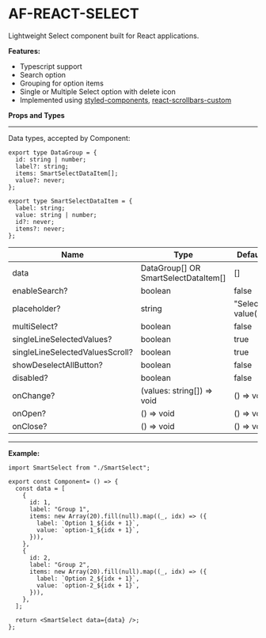 # AF-REACT-SELECT

Lightweight Select component built for React applications.

**Features:**

* Typescript support
* Search option
* Grouping for option items
* Single or Multiple Select option with delete icon
* Implemented using [styled-components](https://www.npmjs.com/package/styled-components), [react-scrollbars-custom](https://www.npmjs.com/package/react-scrollbars-custom)

**Props and Types**

---

Data types, accepted by Component:

```
export type DataGroup = {
  id: string | number;
  label?: string;
  items: SmartSelectDataItem[];
  value?: never;
};

export type SmartSelectDataItem = {
  label: string;
  value: string | number;
  id?: never;
  items?: never;
};
```


| Name                            | Type                                 | Default           |
| --------------------------------- | -------------------------------------- | ------------------- |
| data                            | DataGroup[] OR SmartSelectDataItem[] | []                |
| enableSearch?                   | boolean                              | false             |
| placeholder?                    | string                               | "Select value(s)" |
| multiSelect?                    | boolean                              | false             |
| singleLineSelectedValues?       | boolean                              | true              |
| singleLineSelectedValuesScroll? | boolean                              | true              |
| showDeselectAllButton?          | boolean                              | false             |
| disabled?                       | boolean                              | false             |
| onChange?                       | (values: string[]) => void           | () => void        |
| onOpen?                         | () => void                           | () => void        |
| onClose?                        | () => void                           | () => void        |

---

**Example:**

```
import SmartSelect from "./SmartSelect";

export const Component= () => {
  const data = [
    {
      id: 1,
      label: "Group 1",
      items: new Array(20).fill(null).map((_, idx) => ({
        label: `Option 1_${idx + 1}`,
        value: `option-1_${idx + 1}`,
      })),
    },
    {
      id: 2,
      label: "Group 2",
      items: new Array(20).fill(null).map((_, idx) => ({
        label: `Option 2_${idx + 1}`,
        value: `option-2_${idx + 1}`,
      })),
    },
  ];

  return <SmartSelect data={data} />;
};
```
